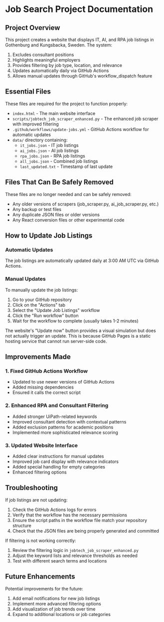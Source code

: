 # Job Search Project Documentation

## Project Overview

This project creates a website that displays IT, AI, and RPA job listings in Gothenburg and Kungsbacka, Sweden. The system:

1. Excludes consultant positions
2. Highlights meaningful employers
3. Provides filtering by job type, location, and relevance
4. Updates automatically daily via GitHub Actions
5. Allows manual updates through GitHub's workflow_dispatch feature

## Essential Files

These files are required for the project to function properly:

- `index.html` - The main website interface
- `scripts/jobtech_job_scraper_enhanced.py` - The enhanced job scraper with improved filtering
- `.github/workflows/update-jobs.yml` - GitHub Actions workflow for automatic updates
- `data/` directory containing:
  - `it_jobs.json` - IT job listings
  - `ai_jobs.json` - AI job listings
  - `rpa_jobs.json` - RPA job listings
  - `all_jobs.json` - Combined job listings
  - `last_updated.txt` - Timestamp of last update

## Files That Can Be Safely Removed

These files are no longer needed and can be safely removed:

- Any older versions of scrapers (job_scraper.py, ai_job_scraper.py, etc.)
- Any backup or test files
- Any duplicate JSON files or older versions
- Any React conversion files or other experimental code

## How to Update Job Listings

### Automatic Updates
The job listings are automatically updated daily at 3:00 AM UTC via GitHub Actions.

### Manual Updates
To manually update the job listings:

1. Go to your GitHub repository
2. Click on the "Actions" tab
3. Select the "Update Job Listings" workflow
4. Click the "Run workflow" button
5. Wait for the workflow to complete (usually takes 1-2 minutes)

The website's "Update now" button provides a visual simulation but does not actually trigger an update. This is because GitHub Pages is a static hosting service that cannot run server-side code.

## Improvements Made

### 1. Fixed GitHub Actions Workflow
- Updated to use newer versions of GitHub Actions
- Added missing dependencies
- Ensured it calls the correct script

### 2. Enhanced RPA and Consultant Filtering
- Added stronger UiPath-related keywords
- Improved consultant detection with contextual patterns
- Added exclusion patterns for academic positions
- Implemented more sophisticated relevance scoring

### 3. Updated Website Interface
- Added clear instructions for manual updates
- Improved job card display with relevance indicators
- Added special handling for empty categories
- Enhanced filtering options

## Troubleshooting

If job listings are not updating:

1. Check the GitHub Actions logs for errors
2. Verify that the workflow has the necessary permissions
3. Ensure the script paths in the workflow file match your repository structure
4. Check that the JSON files are being properly generated and committed

If filtering is not working correctly:

1. Review the filtering logic in `jobtech_job_scraper_enhanced.py`
2. Adjust the keyword lists and relevance thresholds as needed
3. Test with different search terms and locations

## Future Enhancements

Potential improvements for the future:

1. Add email notifications for new job listings
2. Implement more advanced filtering options
3. Add visualization of job trends over time
4. Expand to additional locations or job categories
